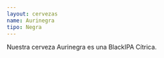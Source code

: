 ```yaml
---
layout: cervezas    
name: Aurinegra
tipo: Negra
---
```


Nuestra cerveza Aurinegra es una BlackIPA Cítrica.
